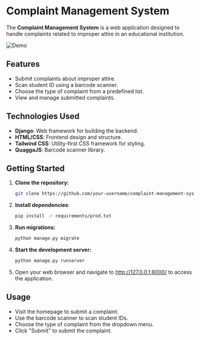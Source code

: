 # Complaint Management System

The **Complaint Management System** is a web application designed to handle complaints related to improper attire in an educational institution.

![Demo](https://github.com/harinath01/complaint_system/assets/89839073/0f8dc241-e3eb-4291-afca-c6bbf53b8965)

## Features

- Submit complaints about improper attire.
- Scan student ID using a barcode scanner.
- Choose the type of complaint from a predefined list.
- View and manage submitted complaints.

## Technologies Used

- **Django**: Web framework for building the backend.
- **HTML/CSS**: Frontend design and structure.
- **Tailwind CSS**: Utility-first CSS framework for styling.
- **QuaggaJS**: Barcode scanner library.

## Getting Started

1. **Clone the repository:**

   ```bash
   git clone https://github.com/your-username/complaint-management-system.git
   ```

2. **Install dependencies**:

   ```bash
   pip install -r requirements/prod.txt
   ```

3. **Run migrations:**

   ```bash
   python manage.py migrate
   ```

4. **Start the development server:**

   ```bash
   python manage.py runserver
   ```
5. Open your web browser and navigate to http://127.0.0.1:8000/ to access the application.

## Usage
  - Visit the homepage to submit a complaint.
  - Use the barcode scanner to scan student IDs.
  - Choose the type of complaint from the dropdown menu.
  - Click "Submit" to submit the complaint.
